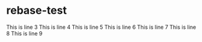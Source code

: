 # rebase-test

This is line 3
This is line 4
This is line 5
This is line 6
This is line 7
This is line 8
This is line 9
